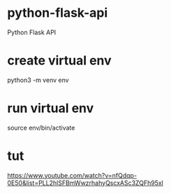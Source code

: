 # python-flask-api
 Python Flask API

# create virtual env
python3 -m venv env

# run virtual env
source env/bin/activate

# tut
https://www.youtube.com/watch?v=nfQdqp-0E50&list=PLL2hlSFBmWwzrhahyQscxASc3ZQFh95xl